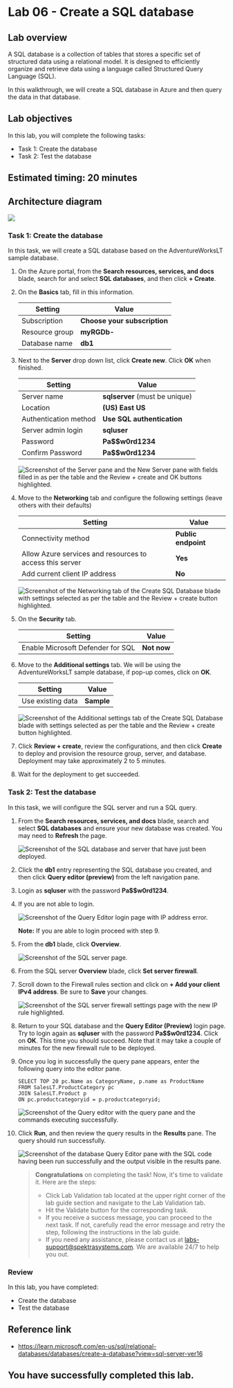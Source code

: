 
# Lab 06 - Create a SQL database

## Lab overview

A SQL database is a collection of tables that stores a specific set of structured data using a relational model. It is designed to efficiently organize and retrieve data using a language called Structured Query Language (SQL).

In this walkthrough, we will create a SQL database in Azure and then query the data in that database.

## Lab objectives

In this lab, you will complete the following tasks:

+ Task 1: Create the database
+ Task 2: Test the database

## Estimated timing: 20 minutes

## Architecture diagram

![](../images/az900lab06.PNG) 

### Task 1: Create the database

In this task, we will create a SQL database based on the AdventureWorksLT sample database. 

1. On the Azure portal, from the **Search resources, services, and docs** blade, search for and select **SQL databases**, and then click **+ Create**. 

1. On the **Basics** tab, fill in this information.  

    | Setting | Value | 
    | --- | --- |
    | Subscription | **Choose your subscription** |
    | Resource group | **myRGDb-<inject key="DeploymentID" enableCopy="false"/>** |
    | Database name| **db1** | 
    
1. Next to the **Server** drop down list, click **Create new**. Click **OK** when finished.          

    | Setting | Value | 
    | --- | --- |
    | Server name | **sqlserver<inject key="DeploymentID" enableCopy="false"/>** (must be unique) |
    | Location | **(US) East US** |
    | Authentication method | **Use SQL authentication** | 
    | Server admin login | **sqluser** |
    | Password | **Pa$$w0rd1234** |
    | Confirm Password | **Pa$$w0rd1234** |
   
   ![Screenshot of the Server pane and the New Server pane with fields filled in as per the table and the Review + create and OK buttons highlighted.](../images/0501.png)

1. Move to the **Networking** tab and configure the following settings (leave others with their defaults) 

    | Setting | Value | 
    | --- | --- |
    | Connectivity method | **Public endpoint** |    
    | Allow Azure services and resources to access this server | **Yes** |
    | Add current client IP address | **No** |
  
    
   ![Screenshot of the Networking tab of the Create SQL Database blade with settings selected as per the table and the Review + create button highlighted.](../images/0501b.png)

1. On the **Security** tab. 
 
    | Setting | Value | 
    | --- | --- |
    | Enable Microsoft Defender for SQL| **Not now** |

1. Move to the **Additional settings** tab. We will be using the AdventureWorksLT sample database, if pop-up comes, click on **OK**.

    | Setting | Value | 
    | --- | --- |
    | Use existing data | **Sample** |
   

    ![Screenshot of the Additional settings tab of the Create SQL Database blade with settings selected as per the table and the Review + create button highlighted.](../images/lab6nj.png)

1. Click **Review + create**, review the configurations, and then click **Create** to deploy and provision the resource group, server, and database. Deployment may take approximately 2 to 5 minutes.

1. Wait for the deployment to get succeeded.

### Task 2: Test the database

In this task, we will configure the SQL server and run a SQL query. 

1. From the **Search resources, services, and docs** blade, search and select **SQL databases** and ensure your new database was created. You may need to **Refresh** the page.

    ![Screenshot of the SQL database and server that have just been deployed.](../images/0502.png)

1. Click the **db1** entry representing the SQL database you created, and then click **Query editor (preview)** from the left navigation pane.

1. Login as **sqluser** with the password **Pa$$w0rd1234**.

1.  If you are not able to login. 

    ![Screenshot of the Query Editor login page with IP address error.](../images/0503.png)
    
    **Note:** If you are able to login proceed with step 9.

1. From the **db1** blade, click **Overview**. 

    ![Screenshot of the SQL server page.](../images/0504.png)

1. From the SQL server **Overview** blade, click **Set server firewall**.

1. Scroll down to the Firewall rules section and click on **+ Add your client IPv4 address**. Be sure to **Save** your changes. 

    ![Screenshot of the SQL server firewall settings page with the new IP rule highlighted.](../images/az-900mod-6img-2.png)

1. Return to your SQL database and the **Query Editor (Preview)** login page. Try to login again as **sqluser** with the password **Pa$$w0rd1234**. Click on **OK**. This time you should succeed. Note that it may take a couple of minutes for the new firewall rule to be deployed. 

1. Once you log in successfully the query pane appears, enter the following query into the editor pane.

    ```
    SELECT TOP 20 pc.Name as CategoryName, p.name as ProductName
    FROM SalesLT.ProductCategory pc
    JOIN SalesLT.Product p
    ON pc.productcategoryid = p.productcategoryid;
    ```

    ![Screenshot of the Query editor with the query pane and the commands executing successfully.](../images/0507.png)

1. Click **Run**, and then review the query results in the **Results** pane. The query should run successfully.

    ![Screenshot of the database Query Editor pane with the SQL code having been run successfully and the output visible in the results pane.](../images/0508.png)

    > **Congratulations** on completing the task! Now, it's time to validate it. Here are the steps:
    > - Click Lab Validation tab located at the upper right corner of the lab guide section and navigate to the Lab Validation tab.
    > - Hit the Validate button for the corresponding task.
    > - If you receive a success message, you can proceed to the next task. If not, carefully read the error message and retry the step, following the instructions in the lab guide.
    > - If you need any assistance, please contact us at labs-support@spektrasystems.com. We are available 24/7 to help you out.

### Review
In this lab, you have completed:
- Create the database
- Test the database

## Reference link

- https://learn.microsoft.com/en-us/sql/relational-databases/databases/create-a-database?view=sql-server-ver16
  
## You have successfully completed this lab.
